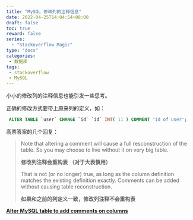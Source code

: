 ```yaml
---
title: "MySQL 修改列的注释信息"
date: 2022-04-25T14:04:54+08:00
draft: false
toc: true
reward: false
series:
  - "Stackoverflow Magic"
type: "docs"
categories:
 - 数据库
tags:
 - stackoverflow
 - MySQL
---
```


小小的修改列的注释信息也能引发一些思考。

<!--more-->

正确的修改方式要带上原来列的定义，如：

```sql
 ALTER TABLE `user` CHANGE `id` `id` INT( 11 ) COMMENT 'id of user';
```

高票答案的几个回复：

> Note that altering a comment will cause a full resconstruction of the table. So you may choose to live without it on very big table.
>
> **修改列注释会重构表** **（对于大表慎用）**
>
> That is not (or no longer) true, as long as the column definition matches the existing definition exactly. Comments can be added without causing table reconstruction.
>
> **如果和之前的列定义一致，修改列注释不会重构表**



[**Alter MySQL table to add comments on columns**](https://stackoverflow.com/questions/2162420/alter-mysql-table-to-add-comments-on-columns)